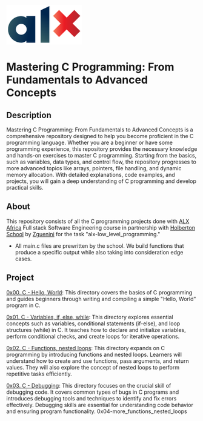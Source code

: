![img](./img/ALX.jpg)
# Mastering C Programming: From Fundamentals to Advanced Concepts

## Description

Mastering C Programming: From Fundamentals to Advanced Concepts is a comprehensive repository designed to help you become proficient in the C programming language. Whether you are a beginner or have some programming experience, this repository provides the necessary knowledge and hands-on exercises to master C programming. Starting from the basics, such as variables, data types, and control flow, the repository progresses to more advanced topics like arrays, pointers, file handling, and dynamic memory allocation. With detailed explanations, code examples, and projects, you will gain a deep understanding of C programming and develop practical skills.

## About
 This repository consists of all the C programming projects done with [ALX Africa](https://www.alxafrica.com/) Full stack Software Engineering course in partnership with [Holberton School](https://www.holbertonschool.com/) by [Zguenini](https://github.com/zguenini) for the task "alx-low_level_programming."
- All main.c files are prewritten by the school. We build functions that produce a specific output while also taking into consideration edge cases.

## Project

[0x00. C - Hello, World](./0x00-hello_world): This directory covers the basics of C programming and guides beginners through writing and compiling a simple "Hello, World" program in C.

[0x01. C - Variables, if, else, while](./0x01-variables_if_else_while): This directory explores essential concepts such as variables, conditional statements (if-else), and loop structures (while) in C. It teaches how to declare and initialize variables, perform conditional checks, and create loops for iterative operations.

[0x02. C - Functions, nested loops](0x02-functions_nested_loops): This directory expands on C programming by introducing functions and nested loops. Learners will understand how to create and use functions, pass arguments, and return values. They will also explore the concept of nested loops to perform repetitive tasks efficiently.

[0x03. C - Debugging](./0x03-debugging): This directory focuses on the crucial skill of debugging code. It covers common types of bugs in C programs and introduces debugging tools and techniques to identify and fix errors effectively. Debugging skills are essential for understanding code behavior and ensuring program functionality.
0x04-more_functions_nested_loops
